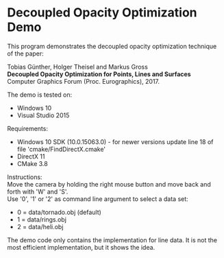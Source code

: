 # Decoupled Opacity Optimization Demo

This program demonstrates the decoupled opacity optimization technique of the paper:

Tobias Günther, Holger Theisel and Markus Gross <br/>
**Decoupled Opacity Optimization for Points, Lines and Surfaces** <br/>
Computer Graphics Forum (Proc. Eurographics), 2017.

The demo is tested on:
- Windows 10
- Visual Studio 2015

Requirements:
- Windows 10 SDK (10.0.15063.0) - for newer versions update line 18 of file 'cmake/FindDirectX.cmake'
- DirectX 11
- CMake 3.8

Instructions: <br/>
Move the camera by holding the right mouse button and move back and forth with 'W' and 'S'. <br/>
Use '0', '1' or '2' as command line argument to select a data set:
- 0 = data/tornado.obj (default)
- 1 = data/rings.obj
- 2 = data/heli.obj
  
The demo code only contains the implementation for line data. It is not the most efficient implementation, but it shows the idea.
